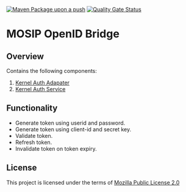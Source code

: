 [![Maven Package upon a push](https://github.com/mosip/mosip-openid-bridge/actions/workflows/push_trigger.yml/badge.svg?branch=release-1.2.0)](https://github.com/mosip/mosip-openid-bridge/actions/workflows/push_trigger.yml)
[![Quality Gate Status](https://sonarcloud.io/api/project_badges/measure?project=mosip_mosip-openid-bridge&metric=alert_status)](https://sonarcloud.io/dashboard?branch=release-1.2.0&id=mosip_mosip-openid-bridge)

# MOSIP OpenID Bridge

## Overview
Contains the following components:

1. [Kernel Auth Adapater](kernel/kernel-auth-adapter)
2. [Kernel Auth Service](kernel/kernel-auth-service)

## Functionality
-  Generate token using userid and password.
-  Generate token using client-id and secret key.
-  Validate token.
-  Refresh token.
-  Invalidate token on token expiry.

## License
This project is licensed under the terms of [Mozilla Public License 2.0](LICENSE)
